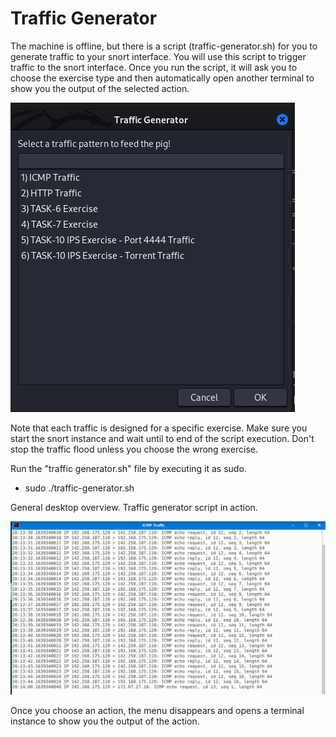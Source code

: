 # Traffic Generator

The machine is offline, but there is a script (traffic-generator.sh) for you to generate traffic to your snort interface. You will use this script to trigger traffic to the snort interface. Once you run the script, it will ask you to choose the exercise type and then automatically open another terminal to show you the output of the selected action.

![alt text](https://github.com/Kashyap-source/Python-Projects-for-cybersecurity/blob/main/Snort/photos/traffic_generator.png)

Note that each traffic is designed for a specific exercise. Make sure you start the snort instance and wait until to end of the script execution. Don't stop the traffic flood unless you choose the wrong exercise. 

Run the "traffic generator.sh" file by executing it as sudo. 

   - sudo ./traffic-generator.sh

General desktop overview. Traffic generator script in action.

![alt text](https://github.com/Kashyap-source/Python-Projects-for-cybersecurity/blob/main/Snort/photos/output.png)

Once you choose an action, the menu disappears and opens a terminal instance to show you the output of the action.

